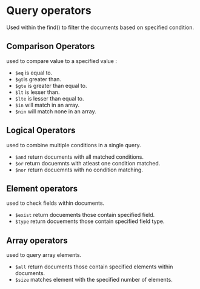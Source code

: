 # Query operators
Used within the find() to filter the documents based on specified condition.


## Comparison Operators
used to compare value to a specified value :
- `$eq` is equal to. 
- `$gt`is greater than.
- `$gte` is greater than equal to.
- `$lt` is lesser than.
- `$lte` is lesser than equal to. 
- `$in` will match in an array.
- `$nin` will match none in an array.

## Logical Operators
used to combine multiple conditions in a single query.
- `$and` return documents with all matched conditions.
- `$or` return docuemnts with atleast one condition matched.
- `$nor` return docuemnts with no condition matching.

## Element operators
used to check fields within documents.
- `$exist` return docuements those contain specified field.
- `$type` return docuements those contain specified field type.

## Array operators
used to query array elements.
- `$all` return documents those contain specified elements within documents.
- `$size` matches element with the specified number of elements.

